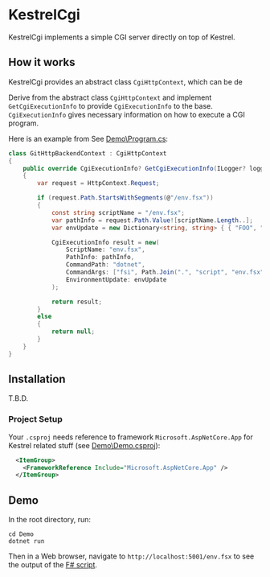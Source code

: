 # KestrelCgi

KestrelCgi implements a simple CGI server directly on top of Kestrel.

## How it works

KestrelCgi provides an abstract class `CgiHttpContext`, which can be de

Derive from the abstract class `CgiHttpContext` and implement `GetCgiExecutionInfo` to provide `CgiExecutionInfo` to the base. `CgiExecutionInfo` gives necessary information on how to execute a CGI program.

Here is an example from See [Demo\Program.cs]:

```cs
class GitHttpBackendContext : CgiHttpContext
{
    public override CgiExecutionInfo? GetCgiExecutionInfo(ILogger? logger)
    {
        var request = HttpContext.Request;

        if (request.Path.StartsWithSegments(@"/env.fsx"))
        {
            const string scriptName = "/env.fsx";
            var pathInfo = request.Path.Value![scriptName.Length..];
            var envUpdate = new Dictionary<string, string> { { "FOO", "BAR" } };

            CgiExecutionInfo result = new(
                ScriptName: "env.fsx",
                PathInfo: pathInfo,
                CommandPath: "dotnet",
                CommandArgs: ["fsi", Path.Join(".", "script", "env.fsx")],
                EnvironmentUpdate: envUpdate
            );

            return result;
        }
        else
        {
            return null;
        }
    }
}
```


## Installation

T.B.D.

### Project Setup

Your `.csproj` needs reference to framework `Microsoft.AspNetCore.App` for Kestrel related stuff (see [Demo\Demo.csproj]):

```xml
  <ItemGroup>
    <FrameworkReference Include="Microsoft.AspNetCore.App" />
  </ItemGroup>
```


## Demo

In the root directory, run:

```
cd Demo
dotnet run
```

Then in a Web browser, navigate to `http://localhost:5001/env.fsx` to see the output of the [F# script](./Demo/script/env.fsx).

[Demo\Program.cs]: .\Demo\Program.cs
[Demo\Demo.csproj]: .\Demo\Demo.csproj